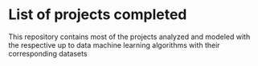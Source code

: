 # List of projects completed
This repository contains most of the projects analyzed and modeled with the respective up to data machine learning algorithms with their corresponding datasets
